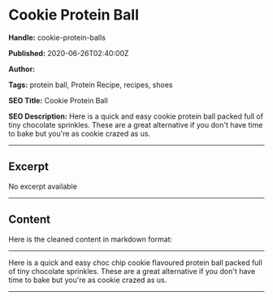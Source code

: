 # Cookie Protein Ball

**Handle:** cookie-protein-balls

**Published:** 2020-06-26T02:40:00Z

**Author:**  

**Tags:** protein ball, Protein Recipe, recipes, shoes

**SEO Title:** Cookie Protein Ball

**SEO Description:** Here is a quick and easy cookie protein ball packed full of tiny chocolate sprinkles. These are a great alternative if you don't have time to bake but you're as cookie crazed as us.

---

## Excerpt

No excerpt available

---

## Content

Here is the cleaned content in markdown format:

---

Here is a quick and easy choc chip cookie flavoured protein ball packed full of tiny chocolate sprinkles. These are a great alternative if you don't have time to bake but you're as cookie crazed as us.

---

